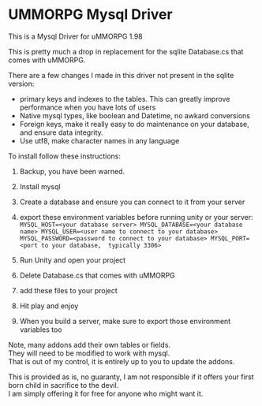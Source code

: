 # UMMORPG Mysql Driver

This is a Mysql Driver for uMMORPG 1.98

This is pretty much a drop in replacement for the sqlite Database.cs that comes with uMMORPG.  

There are a few changes I made in this driver not present in the sqlite version:

* primary keys and indexes to the tables.  This can greatly improve performance when you have lots of users
* Native mysql types,  like boolean and Datetime,   no awkard conversions
* Foreign keys,  make it really easy to do maintenance on your database, and ensure data integrity.
* Use utf8, make character names in any language


To install follow these instructions:

1) Backup,  you have been warned.
2) Install mysql
3) Create a database and ensure you can connect to it from your server
4) export these environment variables before running unity or your server:
`  MYSQL_HOST=<your database server>
   MYSQL_DATABASE=<your database name>
   MYSQL_USER=<user name to connect to your database>
   MYSQL_PASSWORD=<password to connect to your database>
   MYSQL_PORT=<port to your database,  typically 3306>`

5) Run Unity and open your project
6) Delete Database.cs that comes with uMMORPG
7) add these files to your project
8) Hit play and enjoy
9) When you build a server,  make sure to export those environment variables too


Note, many addons add their own tables or fields.  
They will need to be modified to work with mysql.  
That is out of my control,  it is entirely up to you to update the addons.


This is provided as is,  no guaranty,  I am not responsible if it offers your first born child in sacrifice to the devil.  
I am simply offering it for free for anyone who might want it.